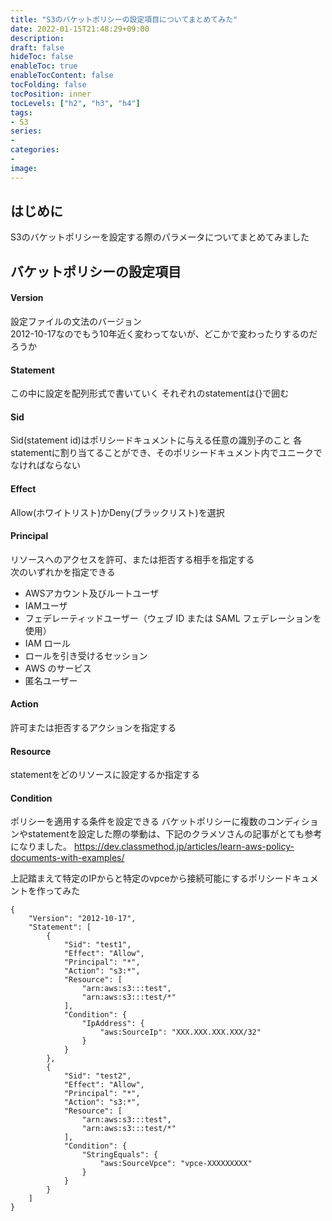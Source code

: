```yaml
---
title: "S3のバケットポリシーの設定項目についてまとめてみた"
date: 2022-01-15T21:48:29+09:00
description:
draft: false
hideToc: false
enableToc: true
enableTocContent: false
tocFolding: false
tocPosition: inner
tocLevels: ["h2", "h3", "h4"]
tags:
- S3
series:
-
categories:
-
image:
---
```


## はじめに
S3のバケットポリシーを設定する際のパラメータについてまとめてみました


## バケットポリシーの設定項目
#### Version 
設定ファイルの文法のバージョン  
2012-10-17なのでもう10年近く変わってないが、どこかで変わったりするのだろうか  

#### Statement 
この中に設定を配列形式で書いていく それぞれのstatementは{}で囲む 

#### Sid 
Sid(statement id)はポリシードキュメントに与える任意の識別子のこと 
各statementに割り当てることができ、そのポリシードキュメント内でユニークでなければならない 

#### Effect 
Allow(ホワイトリスト)かDeny(ブラックリスト)を選択  

#### Principal
リソースへのアクセスを許可、または拒否する相手を指定する  
次のいずれかを指定できる 
* AWSアカウント及びルートユーザ 
* IAMユーザ 
* フェデレーティッドユーザー（ウェブ ID または SAML フェデレーションを使用）
* IAM ロール 
* ロールを引き受けるセッション 
* AWS のサービス 
* 匿名ユーザー  

#### Action 
許可または拒否するアクションを指定する 

#### Resource 
statementをどのリソースに設定するか指定する 

#### Condition 
ポリシーを適用する条件を設定できる 
バケットポリシーに複数のコンディションやstatementを設定した際の挙動は、下記のクラメソさんの記事がとても参考になりました。 
https://dev.classmethod.jp/articles/learn-aws-policy-documents-with-examples/


上記踏まえて特定のIPからと特定のvpceから接続可能にするポリシードキュメントを作ってみた  
```
{
    "Version": "2012-10-17",
    "Statement": [
        {
            "Sid": "test1",
            "Effect": "Allow",
            "Principal": "*",
            "Action": "s3:*",
            "Resource": [
                "arn:aws:s3:::test",
                "arn:aws:s3:::test/*"
            ],
            "Condition": {
                "IpAddress": {
                    "aws:SourceIp": "XXX.XXX.XXX.XXX/32"
                }
            }
        },
        {
            "Sid": "test2",
            "Effect": "Allow",
            "Principal": "*",
            "Action": "s3:*",
            "Resource": [
                "arn:aws:s3:::test",
                "arn:aws:s3:::test/*"
            ],
            "Condition": {
                "StringEquals": {
                    "aws:SourceVpce": "vpce-XXXXXXXXX"
                }
            }
        }
    ]
}
```
